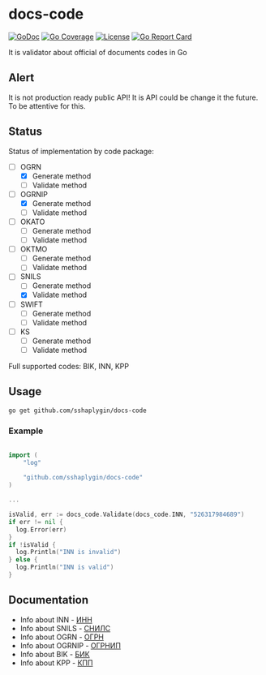 # docs-code

[![GoDoc](https://godoc.org/github.com/sshaplygin/docs-code?status.svg)](https://godoc.org/github.com/sshaplygin/docs-code) [![Go Coverage](https://github.com/sshaplygin/docs-code/wiki/coverage.svg)](https://raw.githack.com/wiki/sshaplygin/docs-code/coverage.html) [![License](https://img.shields.io/badge/license-MIT-blue.svg)](https://github.com/sshaplygin/docs-code/blob/master/LICENSE) [![Go Report Card](https://goreportcard.com/badge/github.com/sshaplygin/docs-code)](https://goreportcard.com/report/github.com/sshaplygin/docs-code)

It is validator about official of documents codes in Go

## Alert

It is not production ready public API! It is API could be change it the future. To be attentive for this.

## Status

Status of implementation by code package:

- [ ] OGRN
  - [x] Generate method
  - [ ] Validate method
- [ ] OGRNIP
  - [x] Generate method
  - [ ] Validate method
- [ ] OKATO
  - [ ] Generate method
  - [ ] Validate method
- [ ] OKTMO
  - [ ] Generate method
  - [ ] Validate method
- [ ] SNILS
  - [ ] Generate method
  - [x] Validate method
- [ ] SWIFT
  - [ ] Generate method
  - [ ] Validate method
- [ ] KS
  - [ ] Generate method
  - [ ] Validate method

Full supported codes: BIK, INN, KPP

## Usage

``` bash
go get github.com/sshaplygin/docs-code
```

### Example

```go

import (
	"log"
	
	"github.com/sshaplygin/docs-code"
)

...

isValid, err := docs_code.Validate(docs_code.INN, "526317984689")
if err != nil {
  log.Error(err)
}
if !isValid {
  log.Println("INN is invalid")
} else {
  log.Println("INN is valid")
}
```

## Documentation

* Info about INN  - [ИНН](https://ru.wikipedia.org/wiki/%D0%98%D0%B4%D0%B5%D0%BD%D1%82%D0%B8%D1%84%D0%B8%D0%BA%D0%B0%D1%86%D0%B8%D0%BE%D0%BD%D0%BD%D1%8B%D0%B9_%D0%BD%D0%BE%D0%BC%D0%B5%D1%80_%D0%BD%D0%B0%D0%BB%D0%BE%D0%B3%D0%BE%D0%BF%D0%BB%D0%B0%D1%82%D0%B5%D0%BB%D1%8C%D1%89%D0%B8%D0%BA%D0%B0)
* Info about SNILS - [СНИЛС](http://www.consultant.ru/document/cons_doc_LAW_124607/68ac3b2d1745f9cc7d4332b63c2818ca5d5d20d0/)
* Info about OGRN - [ОГРН](https://ru.wikipedia.org/wiki/%D0%9E%D1%81%D0%BD%D0%BE%D0%B2%D0%BD%D0%BE%D0%B9_%D0%B3%D0%BE%D1%81%D1%83%D0%B4%D0%B0%D1%80%D1%81%D1%82%D0%B2%D0%B5%D0%BD%D0%BD%D1%8B%D0%B9_%D1%80%D0%B5%D0%B3%D0%B8%D1%81%D1%82%D1%80%D0%B0%D1%86%D0%B8%D0%BE%D0%BD%D0%BD%D1%8B%D0%B9_%D0%BD%D0%BE%D0%BC%D0%B5%D1%80)
* Info about OGRNIP - [ОГРНИП](http://www.temabiz.com/terminy/chto-takoe-ogrnip.html)
* Info about BIK - [БИК](https://ru.wikipedia.org/wiki/%D0%91%D0%B0%D0%BD%D0%BA%D0%BE%D0%B2%D1%81%D0%BA%D0%B8%D0%B9_%D0%B8%D0%B4%D0%B5%D0%BD%D1%82%D0%B8%D1%84%D0%B8%D0%BA%D0%B0%D1%86%D0%B8%D0%BE%D0%BD%D0%BD%D1%8B%D0%B9_%D0%BA%D0%BE%D0%B4)
* Info about KPP - [КПП](https://dic.academic.ru/dic.nsf/ruwiki/239834)
